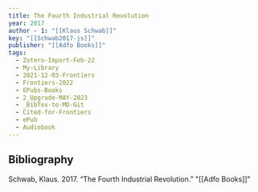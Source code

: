 ```yaml
---
title: The Fourth Industrial Revolution
year: 2017
author - 1: "[[Klaus Schwab]]"
key: "[[Schwab2017-js]]"
publisher: "[[Adfo Books]]"
tags:
  - Zotero-Import-Feb-22
  - My-Library
  - 2021-12-03-Frontiers
  - Frontiers-2022
  - EPubs-Books
  - 2_Upgrade-MAY-2023
  - _BibTex-to-MD-Git
  - Cited-for-Frontiers
  - ePub
  - Audiobook
---
```


## Bibliography
Schwab, Klaus. 2017. “The Fourth Industrial Revolution.” "[[Adfo Books]]"